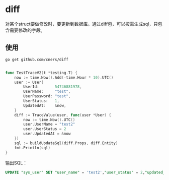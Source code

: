 # diff

对某个struct要做修改时，要更新到数据库。通过diff包，可以按需生成sql，只包含需要修改的字段。

## 使用

```
go get github.com/cners/diff
```

```go

func TestTraceV2(t *testing.T) {
	now := time.Now().Add(-time.Hour * 10).UTC()
	user := User{
		UserId:       54746881978,
		UserName:     "test",
		UserPassword: "test",
		UserStatus:   1,
		UpdatedAt:    &now,
	}
	diff := TraceValue(user, func(user *User) {
		now := time.Now().UTC()
		user.UserName = "test2"
		user.UserStatus = 2
		user.UpdatedAt = &now
	})
	sql := buildUpdateSql(diff.Props, diff.Entity)
    fmt.Println(sql)
}
```

输出SQL：

```sql
UPDATE "sys_user" SET "user_name" = 'test2',"user_status" = 2,"updated_at" = '2025-05-16T05:29:28Z' WHERE "user_id" = 54746881978
```